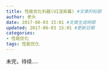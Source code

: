 ```yaml
---
title: 性能优化利器(UI渲染篇) #文章的标题
author: 老头
date: 2017-06-03 15:01 #文章生成時間
updated: 2017-06-03 15:01 #更新日期
categories:
- 性能优化
tags: 性能优化
---
```



未完，待续....
